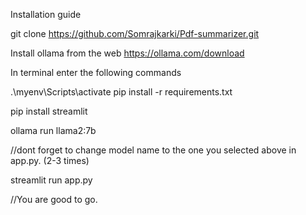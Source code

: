 Installation guide

git clone https://github.com/Somrajkarki/Pdf-summarizer.git

Install ollama from the web 
https://ollama.com/download

In terminal enter the following commands

.\myenv\Scripts\activate 
pip install -r requirements.txt

pip install streamlit

ollama run llama2:7b

//dont forget to change model name to the one you selected above in app.py. (2-3 times)

streamlit run app.py

//You are good to go.
